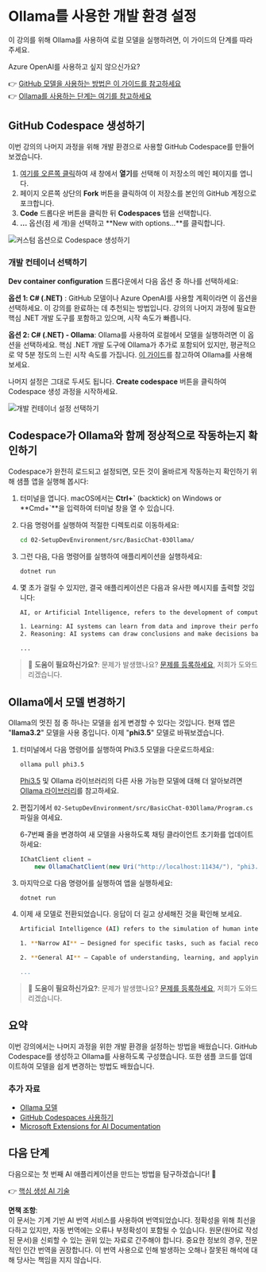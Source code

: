 # Ollama를 사용한 개발 환경 설정

이 강의를 위해 Ollama를 사용하여 로컬 모델을 실행하려면, 이 가이드의 단계를 따라주세요.

Azure OpenAI를 사용하고 싶지 않으신가요?

👉 [GitHub 모델을 사용하는 방법은 이 가이드를 참고하세요](README.md)  
👉 [Ollama를 사용하는 단계는 여기를 참고하세요](getting-started-ollama.md)

## GitHub Codespace 생성하기

이번 강의의 나머지 과정을 위해 개발 환경으로 사용할 GitHub Codespace를 만들어 보겠습니다.

1. [여기를 오른쪽 클릭](https://github.com/microsoft/Generative-AI-for-beginners-dotnet)하여 새 창에서 **열기**를 선택해 이 저장소의 메인 페이지를 엽니다.
1. 페이지 오른쪽 상단의 **Fork** 버튼을 클릭하여 이 저장소를 본인의 GitHub 계정으로 포크합니다.
1. **Code** 드롭다운 버튼을 클릭한 뒤 **Codespaces** 탭을 선택합니다.
1. **...** 옵션(점 세 개)을 선택하고 **New with options...**를 클릭합니다.

![커스텀 옵션으로 Codespace 생성하기](../../../translated_images/creating-codespace.0e7334f85cf4c8d0e080a0d5b4c76c24c5bbe6bddf48dcd1403e092ea0d9bce9.ko.png)

### 개발 컨테이너 선택하기

**Dev container configuration** 드롭다운에서 다음 옵션 중 하나를 선택하세요:

**옵션 1: C# (.NET)** : GitHub 모델이나 Azure OpenAI를 사용할 계획이라면 이 옵션을 선택하세요. 이 강의를 완료하는 데 추천되는 방법입니다. 강의의 나머지 과정에 필요한 핵심 .NET 개발 도구를 포함하고 있으며, 시작 속도가 빠릅니다.

**옵션 2: C# (.NET) - Ollama**: Ollama를 사용하여 로컬에서 모델을 실행하려면 이 옵션을 선택하세요. 핵심 .NET 개발 도구에 Ollama가 추가로 포함되어 있지만, 평균적으로 약 5분 정도의 느린 시작 속도를 가집니다. [이 가이드](getting-started-ollama.md)를 참고하여 Ollama를 사용해 보세요.

나머지 설정은 그대로 두셔도 됩니다. **Create codespace** 버튼을 클릭하여 Codespace 생성 과정을 시작하세요.

![개발 컨테이너 설정 선택하기](../../../translated_images/select-container-codespace.9b8ca34b6ff8b4cb80973924cbc1894cf7672d233b0055b47f702db60c4c6221.ko.png)

## Codespace가 Ollama와 함께 정상적으로 작동하는지 확인하기

Codespace가 완전히 로드되고 설정되면, 모든 것이 올바르게 작동하는지 확인하기 위해 샘플 앱을 실행해 봅시다:

1. 터미널을 엽니다. macOS에서는 **Ctrl+\`** (backtick) on Windows or **Cmd+`**을 입력하여 터미널 창을 열 수 있습니다.

1. 다음 명령어를 실행하여 적절한 디렉토리로 이동하세요:

    ```bash
    cd 02-SetupDevEnvironment/src/BasicChat-03Ollama/
    ```

1. 그런 다음, 다음 명령어를 실행하여 애플리케이션을 실행하세요:

    ```bash
    dotnet run
    ```

1. 몇 초가 걸릴 수 있지만, 결국 애플리케이션은 다음과 유사한 메시지를 출력할 것입니다:

    ```bash
    AI, or Artificial Intelligence, refers to the development of computer systems that can perform tasks that typically require human intelligence, such as:

    1. Learning: AI systems can learn from data and improve their performance over time.
    2. Reasoning: AI systems can draw conclusions and make decisions based on the data they have been trained on.
    
    ...
    ```

> 🙋 **도움이 필요하신가요?**: 문제가 발생했나요? [문제를 등록하세요](https://github.com/microsoft/Generative-AI-for-beginners-dotnet/issues/new?template=Blank+issue), 저희가 도와드리겠습니다.

## Ollama에서 모델 변경하기

Ollama의 멋진 점 중 하나는 모델을 쉽게 변경할 수 있다는 것입니다. 현재 앱은 "**llama3.2**" 모델을 사용 중입니다. 이제 "**phi3.5**" 모델로 바꿔보겠습니다.

1. 터미널에서 다음 명령어를 실행하여 Phi3.5 모델을 다운로드하세요:

    ```bash
    ollama pull phi3.5
    ```

    [Phi3.5](https://ollama.com/library/phi3.5) 및 Ollama 라이브러리의 다른 사용 가능한 모델에 대해 더 알아보려면 [Ollama 라이브러리](https://ollama.com/library/)를 참고하세요.

1. 편집기에서 `02-SetupDevEnvironment/src/BasicChat-03Ollama/Program.cs` 파일을 여세요.

    6-7번째 줄을 변경하여 새 모델을 사용하도록 채팅 클라이언트 초기화를 업데이트하세요:

    ```csharp
    IChatClient client =
        new OllamaChatClient(new Uri("http://localhost:11434/"), "phi3.5");
    ```

1. 마지막으로 다음 명령어를 실행하여 앱을 실행하세요:

    ```bash
    dotnet run
    ```

1. 이제 새 모델로 전환되었습니다. 응답이 더 길고 상세해진 것을 확인해 보세요.

    ```bash
    Artificial Intelligence (AI) refers to the simulation of human intelligence processes by machines, especially computer systems. These processes include learning (the acquisition of information and accumulation of knowledge), reasoning (using the acquired knowledge to make deductions or decisions), and self-correction. AI can manifest in various forms:

    1. **Narrow AI** – Designed for specific tasks, such as facial recognition software, voice assistants like Siri or Alexa, autonomous vehicles, etc., which operate under a limited preprogrammed set of behaviors and rules but excel within their domain when compared to humans in these specialized areas.

    2. **General AI** – Capable of understanding, learning, and applying intelligence broadly across various domains like human beings do (natural language processing, problem-solving at a high level). General AIs are still largely theoretical as we haven't yet achieved this form to the extent necessary for practical applications beyond narrow tasks.
    
    ...
    ```

> 🙋 **도움이 필요하신가요?**: 문제가 발생했나요? [문제를 등록하세요](https://github.com/microsoft/Generative-AI-for-beginners-dotnet/issues/new?template=Blank+issue), 저희가 도와드리겠습니다.

## 요약

이번 강의에서는 나머지 과정을 위한 개발 환경을 설정하는 방법을 배웠습니다. GitHub Codespace를 생성하고 Ollama를 사용하도록 구성했습니다. 또한 샘플 코드를 업데이트하여 모델을 쉽게 변경하는 방법도 배웠습니다.

### 추가 자료

- [Ollama 모델](https://ollama.com/search)  
- [GitHub Codespaces 사용하기](https://docs.github.com/en/codespaces/getting-started)  
- [Microsoft Extensions for AI Documentation](https://learn.microsoft.com/dotnet/)

## 다음 단계

다음으로는 첫 번째 AI 애플리케이션을 만드는 방법을 탐구하겠습니다! 🚀

👉 [핵심 생성 AI 기술](../03-CoreGenerativeAITechniques/readme.md)

**면책 조항**:  
이 문서는 기계 기반 AI 번역 서비스를 사용하여 번역되었습니다. 정확성을 위해 최선을 다하고 있지만, 자동 번역에는 오류나 부정확성이 포함될 수 있습니다. 원문(원어로 작성된 문서)을 신뢰할 수 있는 권위 있는 자료로 간주해야 합니다. 중요한 정보의 경우, 전문적인 인간 번역을 권장합니다. 이 번역 사용으로 인해 발생하는 오해나 잘못된 해석에 대해 당사는 책임을 지지 않습니다.